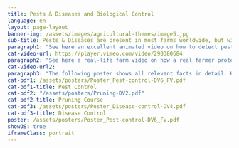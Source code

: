 ```yaml
---
title: Pests & Diseases and Biological Control
language: en
layout: page-layout
banner-img: /assets/images/agricultural-themes/image5.jpg
sub-title: Pests & Diseases are present in most farms worldwide, but with simple measures and practices one can reduce them significantly.  
paragraph1: "See here an excellent animated video on how to detect pests & diseases and also different options to control pests & diseases without using pesticides."
cat-video-url: https://player.vimeo.com/video/290380684
paragraph2: "See here a real-life farm video on how a real farmer protects his crop from pests & diseases using various organic possibilities:" 
cat-video-url2:
paragraph3: "The following poster shows all relevant facts in detail. Have a look at it:"
cat-pdf1: /assets/posters/Poster_Pest-control-DV6_FV.pdf
cat-pdf1-title: Pest Control
cat-pdf2: "/assets/posters/Pruning-DV2.pdf"
cat-pdf2-title: Pruning Course
cat-pdf3: /assets/posters/Poster_Disease-control-DV4.pdf
cat-pdf3-title: Disease Control
poster: /assets/posters/Poster_Pest-control-DV6_FV.pdf
showJS: true
iframeClass: portrait
---
```

